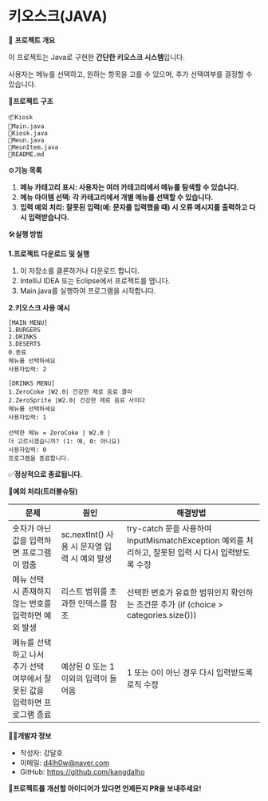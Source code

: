 # 키오스크(JAVA)
📌 **프로젝트 개요**

이 프로젝트는 Java로 구현한 **간단한 키오스크 시스템**입니다.

사용자는 메뉴를 선택하고, 원하는 항목을 고를 수 있으며, 추가 선택여부를 결정할 수 있습니다.

📁**프로젝트 구조**
```
📦Kiosk
📄Main.java
📄Kiosk.java
📄Meun.java
📄MeunItem.java
📄README.md
```

⚙**기능 목록**
1. **메뉴 카테고리 표시: 사용자는 여러 카테고리에서 메뉴를 탐색할 수 있습니다.**
2. **메뉴 아이템 선택: 각 카테고리에서 개별 메뉴를 선택할 수 있습니다.**
3. **입력 예외 처리: 잘못된 입력(예: 문자를 입력했을 때) 시 오류 메시지를 출력하고 다시 입력받습니다.**

🛠**실행 방법**

**1.프로젝트 다운로드 및 실행**

1. 이 저장소를 클론하거나 다운로드 합니다.
2. IntelliJ IDEA 또는 Eclipse에서 프로젝트를 엽니다.
3. Main.java를 실행하여 프로그램을 시작합니다.

**2.키오스크 사용 예시**
```
[MAIN MENU]
1.BURGERS
2.DRINKS
3.DESERTS
0.종료
메뉴를 선택하세요
사용자입력: 2

[DRINKS MENU]
1.ZeroCoke |W2.0| 건강한 제로 음료 콜라
2.ZeroSprite |W2.0| 건강한 제로 음료 사이다
메뉴를 선택하세요
사용자입력: 1

선택한 메뉴 = ZeroCoke | W2.0 |
더 고르시겠습니까? (1: 예, 0: 아니요)
사용자입력: 0
프로그램을 종료합니다.
```
✅**정상적으로 종료됩니다.**

🔧**예외 처리(트러블슈팅)**

|문제|원인|해결방법|
|----|----|--------|
|숫자가 아닌 값을 입력하면 프로그램이 멈춤|sc.nextInt() 사용 시 문자열 입력 시 예외 발생|try-catch 문을 사용하여 InputMismatchException 예외를 처리하고, 잘못된 입력 시 다시 입력받도록 수정|   
|메뉴 선택 시 존재하지 않는 번호를 입력하면 예외 발생|리스트 범위를 초과한 인덱스를 참조|선택한 번호가 유효한 범위인지 확인하는 조건문 추가 (if (choice > categories.size()))|
|메뉴를 선택하고 나서 추가 선택 여부에서 잘못된 값을 입력하면 프로그램 종료|예상된 0 또는 1 이외의 입력이 들어옴|1 또는 0이 아닌 경우 다시 입력받도록 로직 수정|

👨‍💻**개발자 정보**
- 작성자: 강달호
- 이메일: d4lh0w@naver.com
- GitHub: https://github.com/kangdalho

🚀**프로젝트를 개선할 아이디어가 있다면 언제든지 PR을 보내주세요!**
